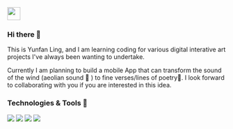 <img src="/Users/lingyunfan/Downloads/IMG_0940.jpg" width="30px">


### Hi there 👋
This is Yunfan Ling, and I am learning coding for various digital interative art projects I've always been wanting to undertake.

Currently I am planning to build a mobile App that can transform the sound of the wind (aeolian sound 💨 ) to fine verses/lines of poetry📝. I look forward to collaborating with you if you are interested in this idea.


### Technologies & Tools 🔧 
![](https://img.shields.io/badge/Code-Python-informational?style=flat&logo=python&logoColor=white&color=2bbc8a)
![](https://img.shields.io/badge/Code-Javascript-informational?style=flat&logo=javascript&logoColor=white&color=2bbc8a)
![](https://img.shields.io/badge/Tool-Photoshop-informational?style=flat&logo=AdobePhotoshop&logoColor=white&color=2bbc8a)
![](https://img.shields.io/badge/Tool-Illustrator-informational?style=flat&logo=AdobeIllustrator&logoColor=white&color=2bbc8a)



<!--
**supertrashpanda/supertrashpanda** is a ✨ _special_ ✨ repository because its `README.md` (this file) appears on your GitHub profile.

Here are some ideas to get you started:

- 🔭 I’m currently working on ...
- 🌱 I’m currently learning ...
- 👯 I’m looking to collaborate on ...
- 🤔 I’m looking for help with ...
- 💬 Ask me about ...
- 📫 How to reach me: ...
- 😄 Pronouns: ...
- ⚡ Fun fact: ...
-->
